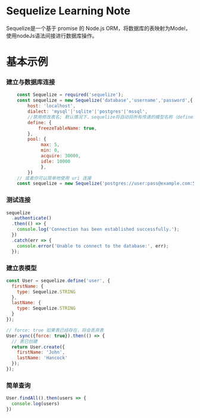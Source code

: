 Sequelize Learning Note
======================
Sequelize是一个基于 promise 的 Node.js ORM，将数据库的表映射为Model，使用nodeJs语法间接进行数据库操作。
# 基本示例
### 建立与数据库连接
```js
	const Sequelize = required('sequelize');
	const sequelize = new Sequelize('database','username','password',{
		host: 'localhost',
  		dialect: 'mysql'|'sqlite'|'postgres'|'mssql',
  		//禁用修改表名; 默认情况下，sequelize将自动将所有传递的模型名称（define的第一个参数）转换为复数。 
		define: {
    		freezeTableName: true,
  		},
  		pool: {
   			 max: 5,
   			 min: 0,
    		 acquire: 30000,
    		 idle: 10000
 			 },
		})
	// 或者你可以简单地使用 uri 连接
	const sequelize = new Sequelize('postgres://user:pass@example.com:5432/dbname');
```
### 测试连接
```js
sequelize
  .authenticate()
  .then(() => {
    console.log('Connection has been established successfully.');
  })
  .catch(err => {
    console.error('Unable to connect to the database:', err);
  });
```
### 建立表模型
```js
const User = sequelize.define('user', {
  firstName: {
    type: Sequelize.STRING
  },
  lastName: {
    type: Sequelize.STRING
  }
});

// force: true 如果表已经存在，将会丢弃表
User.sync({force: true}).then(() => {
  // 表已创建
  return User.create({
    firstName: 'John',
    lastName: 'Hancock'
  });
});
```
### 简单查询
```js
User.findAll().then(users => {
  console.log(users)
})
```

